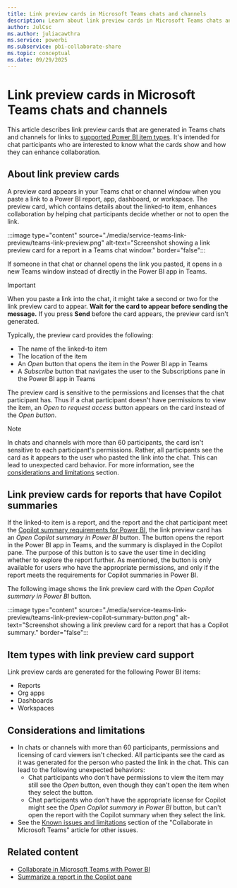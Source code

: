 ```yaml
---
title: Link preview cards in Microsoft Teams chats and channels
description: Learn about link preview cards in Microsoft Teams chats and channels.
author: JulCsc
ms.author: juliacawthra
ms.service: powerbi
ms.subservice: pbi-collaborate-share
ms.topic: conceptual
ms.date: 09/29/2025
---
```


# Link preview cards in Microsoft Teams chats and channels

This article describes link preview cards that are generated in Teams chats and channels for links to [supported Power BI item types](#item-types-with-link-preview-card-support). It's intended for chat participants who are interested to know what the cards show and how they can enhance collaboration.

## About link preview cards

A preview card appears in your Teams chat or channel window when you paste a link to a Power BI report, app, dashboard, or workspace. The preview card, which contains details about the linked-to item, enhances collaboration by helping chat participants decide whether or not to open the link.

:::image type="content" source="./media/service-teams-link-preview/teams-link-preview.png" alt-text="Screenshot showing a link preview card for a report in a Teams chat window." border="false":::

If someone in that chat or channel opens the link you pasted, it opens in a new Teams window instead of directly in the Power BI app in Teams.

> [!IMPORTANT]
> When you paste a link into the chat, it might take a second or two for the link preview card to appear. **Wait for the card to appear before sending the message.** If you press **Send** before the card appears, the preview card isn't generated.

Typically, the preview card provides the following:

- The name of the linked-to item
- The location of the item
- An *Open* button that opens the item in the Power BI app in Teams
- A *Subscribe* button that navigates the user to the Subscriptions pane in the Power BI app in Teams

The preview card is sensitive to the permissions and licenses that the chat participant has. Thus if a chat participant doesn't have permissions to view the item, an *Open to request access* button appears on the card instead of the *Open button*.

> [!NOTE]
> In chats and channels with more than 60 participants, the card isn't sensitive to each participant's permissions. Rather, all participants see the card as it appears to the user who pasted the link into the chat. This can lead to unexpected card behavior. For more information, see the [considerations and limitations](#considerations-and-limitations) section.

## Link preview cards for reports that have Copilot summaries

If the linked-to item is a report, and the report and the chat participant meet the [Copilot summary requirements for Power BI](/power-bi/create-reports/copilot-pane-summarize-content), the link preview card has an *Open Copilot summary in Power BI* button. The button opens the report in the Power BI app in Teams, and the summary is displayed in the Copilot pane. The purpose of this button is to save the user time in deciding whether to explore the report further. As mentioned, the button is only available for users who have the appropriate permissions, and only if the report meets the requirements for Copilot summaries in Power BI.

The following image shows the link preview card with the *Open Copilot summary in Power BI* button.

:::image type="content" source="./media/service-teams-link-preview/teams-link-preview-copilot-summary-button.png" alt-text="Screenshot showing a link preview card for a report that has a Copilot summary." border="false":::

## Item types with link preview card support

Link preview cards are generated for the following Power BI items:

- Reports
- Org apps 
- Dashboards
- Workspaces

## Considerations and limitations

- In chats or channels with more than 60 participants, permissions and licensing of card viewers isn't checked. All participants see the card as it was generated for the person who pasted the link in the chat. This can lead to the following unexpected behaviors:
    - Chat participants who don't have permissions to view the item may still see the *Open* button, even though they can't open the item when they select the button.
    - Chat participants who don't have the appropriate license for Copilot might see the *Open Copilot summary in Power BI* button, but can't open the report with the Copilot summary when they select the link.
- See the [Known issues and limitations](service-collaborate-microsoft-teams.md#known-issues-and-limitations) section of the "Collaborate in Microsoft Teams" article for other issues.

## Related content

- [Collaborate in Microsoft Teams with Power BI](service-collaborate-microsoft-teams.md)
- [Summarize a report in the Copilot pane](/power-bi/create-reports/copilot-pane-summarize-content)
